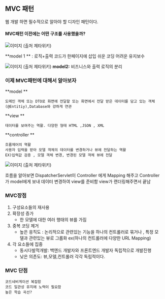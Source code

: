 ## MVC 패턴
웹 개발 하면 필수적으로 알아야 할 디자인 패턴이다.

#### MVC패턴 이전에는 어떤 구조를 사용했을까?

![이미지](https://download.oracle.com/otn_hosted_doc/jdeveloper/1012/developing_mvc_applications/images/struts_model1.gif)
(출처 제타위키)

**model 1 ** : 로직+출력 코드가 한페이지에 삽입
쉬운 코딩 어려운 유지보수



![이미지](https://download.oracle.com/otn_hosted_doc/jdeveloper/1012/developing_mvc_applications/images/struts_model2.gif)
(출처 제타위키)
**model2:** 비즈니스와 출력 로직의 분리 

### 이제 MVC패턴에 대해서 알아보자

**model  **

	도메인 객체 또는 DTO로 화면에 전달할 또는 화면에서 전달 받은 데이터를 담고 있는 객체
	(@Entitiy),Database와 강하게 연관

**view  **

	데이터를 보여주는 역활. 다양한 형태 HTML ,JSON , XML
    
**controller **

	흐름제어의 역활
	사용자 입력을 받아 모델 객체의 데이터를 변경하거나 뷰에 전달하는 역활 
	EX)입력값 검증 , 모델 객체 변경, 변경된 모델 객체 뷰에 전달

![이미지](https://upload.wikimedia.org/wikipedia/commons/thumb/5/53/Router-MVC-DB.svg/550px-Router-MVC-DB.svg.png)
(출처 제타위키)

흐름을 알아보면 DispatcherServlet이 Controller 에게 Mapping 해주고
Controller가 model에게 보내 데이터 변경하여 view를 준비함 view가 랜더링해주면서 끝남

### MVC장점

1. 구성요소들의 재사용
2. 확장성 증가
	* 한 모델에 대한 여러 행태의 뷰를 가짐
3. 중복 코딩 제거
	* 높은 응직도 : 논리적으로 관련있는 기능을 하나의 컨트롤러로 묶거나 , 특정 모델과 관련있는 뷰로 그룹화 ex(하나의 컨트롤러에 다양한 URL Mapping)
4. 각 요소들에 집중
	* 동시다발적개발: 백엔드 개발자와 프론트엔드 개발자 독립적으로 개발진행
    * 낮은 의존도: 뷰,모델,컨트롤러 각각 독립적이다.


### MVC 단점
	코드네비게이션 복잡함
	코드 일관성 유지에 노력이 필요함
	높은 학습 곡선?



